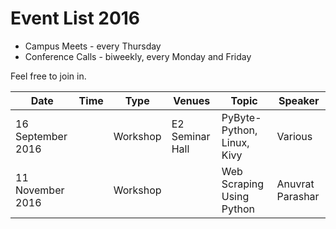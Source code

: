 # Event List 2016

- Campus Meets - every Thursday
- Conference Calls - biweekly, every Monday and Friday

Feel free to join in.

**Date**|**Time**|**Type**|**Venues**|**Topic**|**Speaker**
-----|-----|-----|-----|-----|-----
16 September 2016| |Workshop|E2 Seminar Hall|PyByte- Python, Linux, Kivy| Various
11 November 2016| |Workshop| |Web Scraping Using Python|Anuvrat Parashar
